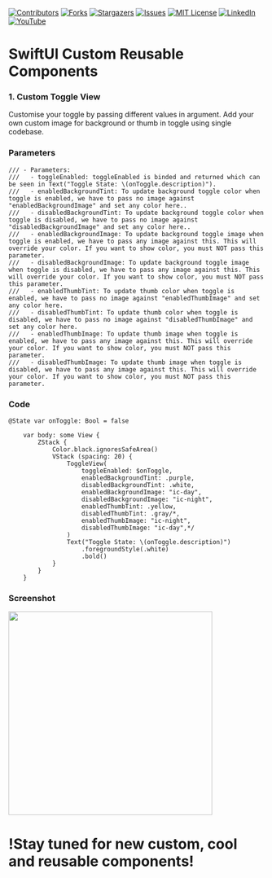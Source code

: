 
[![Contributors][contributors-shield]][contributors-url]
[![Forks][forks-shield]][forks-url]
[![Stargazers][stars-shield]][stars-url]
[![Issues][issues-shield]][issues-url]
[![MIT License][license-shield]][license-url]
[![LinkedIn][linkedin-shield]][linkedin-url]
[![YouTube][youtube-shield]][youtube-url]



# SwiftUI Custom Reusable Components 

### 1. Custom Toggle View

Customise your toggle by passing different values in argument. Add your own custom image for background or thumb in toggle using single codebase.

### Parameters

```
/// - Parameters:
///   - toggleEnabled: toggleEnabled is binded and returned which can be seen in Text("Toggle State: \(onToggle.description)").
///   - enabledBackgroundTint: To update background toggle color when toggle is enabled, we have to pass no image against "enabledBackgroundImage" and set any color here..
///   - disabledBackgroundTint: To update background toggle color when toggle is disabled, we have to pass no image against "disabledBackgroundImage" and set any color here..
///   - enabledBackgroundImage: To update background toggle image when toggle is enabled, we have to pass any image against this. This will override your color. If you want to show color, you must NOT pass this parameter.
///   - disabledBackgroundImage: To update background toggle image when toggle is disabled, we have to pass any image against this. This will override your color. If you want to show color, you must NOT pass this parameter.
///   - enabledThumbTint: To update thumb color when toggle is enabled, we have to pass no image against "enabledThumbImage" and set any color here.
///   - disabledThumbTint: To update thumb color when toggle is disabled, we have to pass no image against "disabledThumbImage" and set any color here.
///   - enabledThumbImage: To update thumb image when toggle is enabled, we have to pass any image against this. This will override your color. If you want to show color, you must NOT pass this parameter.
///   - disabledThumbImage: To update thumb image when toggle is disabled, we have to pass any image against this. This will override your color. If you want to show color, you must NOT pass this parameter.
```
                

### Code
```
@State var onToggle: Bool = false

    var body: some View {
        ZStack {
            Color.black.ignoresSafeArea()
            VStack (spacing: 20) {
                ToggleView(
                    toggleEnabled: $onToggle,
                    enabledBackgroundTint: .purple,
                    disabledBackgroundTint: .white,
                    enabledBackgroundImage: "ic-day",
                    disabledBackgroundImage: "ic-night",
                    enabledThumbTint: .yellow,
                    disabledThumbTint: .gray/*,
                    enabledThumbImage: "ic-night",
                    disabledThumbImage: "ic-day",*/
                )
                Text("Toggle State: \(onToggle.description)")
                    .foregroundStyle(.white)
                    .bold()
            }
        }
    }
```

### Screenshot
<img src="https://github.com/abdulkarimkhaan/SwiftUIComponents/assets/49764851/2ac0a717-6fb5-4075-8e3b-824853012f3c" width="400">




# !Stay tuned for new custom, cool and reusable components!

[contributors-shield]: https://img.shields.io/github/contributors/abdulkarimkhaan/SwiftUIComponents.svg?style=for-the-badge
[contributors-url]: https://github.com/abdulkarimkhaan/SwiftUIComponents/graphs/contributors
[forks-shield]: https://img.shields.io/github/forks/abdulkarimkhaan/SwiftUIComponents.svg?style=for-the-badge
[forks-url]: https://github.com/abdulkarimkhaan/SwiftUIComponents/network/members
[stars-shield]: https://img.shields.io/github/stars/abdulkarimkhaan/SwiftUIComponents.svg?style=for-the-badge
[stars-url]: https://github.com/abdulkarimkhaan/SwiftUIComponents/stargazers
[linkedin-shield]: https://img.shields.io/badge/-LinkedIn-black.svg?style=for-the-badge&logo=linkedin&colorB=555
[linkedin-url]: https://www.linkedin.com/in/abdulkarimkhan/
[issues-shield]: https://img.shields.io/github/issues/abdulkarimkhaan/SwiftUIComponents.svg?style=for-the-badge
[issues-url]: https://github.com/abdulkarimkhaan/SwiftUIComponents/issues
[license-shield]: https://img.shields.io/github/license/abdulkarimkhaan/SwiftUIComponents.svg?style=for-the-badge
[license-url]: https://github.com/abdulkarimkhaan/SwiftUIComponents/blob/master/LICENSE.txt
[youtube-shield]: https://img.shields.io/badge/-YouTube-red.svg?style=for-the-badge&logo=youtube&colorB=FF0000
[youtube-url]: https://www.youtube.com/@abdulkarimkhaan
